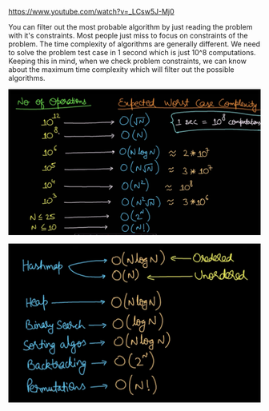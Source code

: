 https://www.youtube.com/watch?v=_LCsw5J-Mj0

You can filter out the most probable algorithm by just reading the problem with it's constraints. Most people just miss to focus on constraints of the problem. The time complexity of algorithms are generally different. We need to solve the problem test case in 1 second which is just 10^8 computations. Keeping this in mind, when we check problem constraints, we can know about the maximum time complexity which will filter out the possible algorithms.

![alt text](./numOfComputations.png)

![alt text](./complexityOfDiffAlgo.png)






